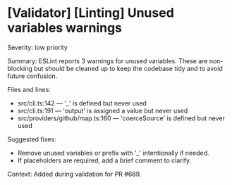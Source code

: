 # [Validator] [Linting] Unused variables warnings

Severity: low priority

Summary: ESLint reports 3 warnings for unused variables. These are non-blocking but should be cleaned up to keep the codebase tidy and to avoid future confusion.

Files and lines:

- src/cli.ts:142 — '\_' is defined but never used
- src/cli.ts:191 — 'output' is assigned a value but never used
- src/providers/github/map.ts:160 — 'coerceSource' is defined but never used

Suggested fixes:

- Remove unused variables or prefix with '\_' intentionally if needed.
- If placeholders are required, add a brief comment to clarify.

Context: Added during validation for PR #689.

